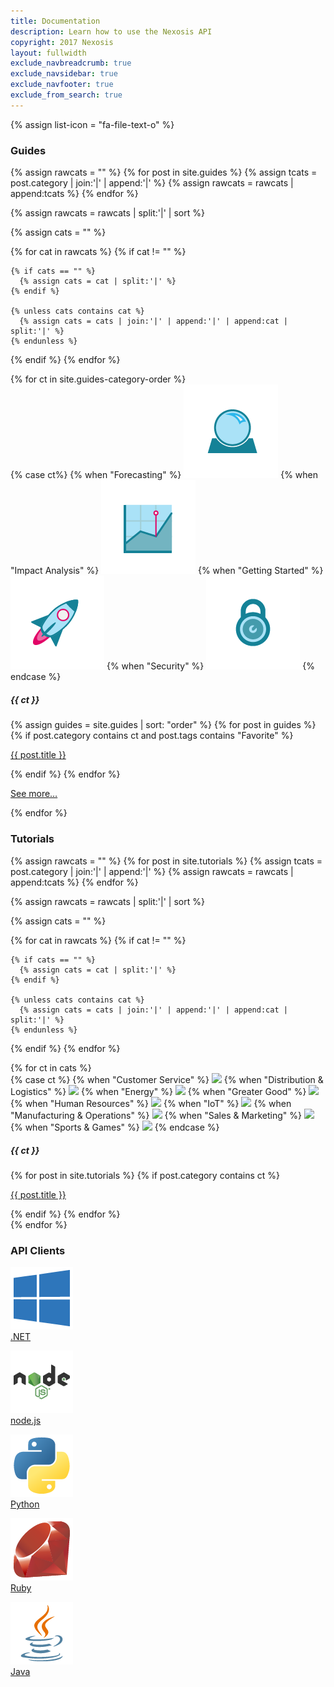 ```yaml
---
title: Documentation
description: Learn how to use the Nexosis API
copyright: 2017 Nexosis 
layout: fullwidth
exclude_navbreadcrumb: true
exclude_navsidebar: true
exclude_navfooter: true
exclude_from_search: true
---
```


{% assign list-icon = "fa-file-text-o" %}

<!-- Guides -->
<div class="row">
  <div class="col-sm-12 col-md-12 col-lg-12 col-xl-12">
    <h3 class="badge badge-info">Guides</h3>
  </div>
</div>

{% assign rawcats = "" %}
{% for post in site.guides %}
  {% assign tcats = post.category | join:'|' | append:'|' %}
  {% assign rawcats = rawcats | append:tcats %}
{% endfor %}

{% assign rawcats = rawcats | split:'|' | sort %}

{% assign cats = "" %}

{% for cat in rawcats %}
  {% if cat != "" %}

    {% if cats == "" %}
      {% assign cats = cat | split:'|' %}
    {% endif %}

    {% unless cats contains cat %}
      {% assign cats = cats | join:'|' | append:'|' | append:cat | split:'|' %}
    {% endunless %}
  {% endif %}
{% endfor %}

<div class="row">
  {% for ct in site.guides-category-order %}
    <div class="col-sm-6 col-md-6 col-lg-6 col-xl-6">
        <div class="panel guides bg-color-lightGray">
          <div class="panel-body">
            <div class="row">
              <div class="col-sm-4 col-md-4 col-lg-4 col-xl-4">
                {% case ct%}
                {% when "Forecasting" %}
                  <img src="/assets/img/forecasting.png">
                {% when "Impact Analysis" %}
                  <img src="/assets/img/impact-analysis.png">
                {% when "Getting Started" %}
                  <img src="/assets/img/getting-started.png">
                {% when "Security" %}
                  <img src="/assets/img/security.png">
                {% endcase %}
              </div>
              <div class="col-sm-8 col-md-8 col-lg-8 col-xl-8">
                <h5 id="{{ ct | slugify }}" style="margin-top:20px;">{{ ct }}</h5>
                {% assign guides = site.guides | sort: "order" %}
                {% for post in guides %}
                  {% if post.category contains ct and post.tags contains "Favorite" %}
                    <p class="post-listing"><i class="fa {{list-icon}}"></i> <a href="{{ site.url }}{{ post.url }}">{{ post.title }}</a></p>
                  {% endif %}
                {% endfor %}
                <p class="post-listing"><i class="fa {{list-icon}}"></i> <a href="/guides#{{ ct }}">See more…</a></p>
              </div>
            </div>
          </div>
        </div>
      </div>
  {% endfor %}
</div>

<!-- Tutorials -->
<div class="row">
  <div class="col-sm-12 col-md-12 col-lg-12 col-xl-12">
    <h3 class="badge badge-success">Tutorials</h3>
  </div>
</div>

{% assign rawcats = "" %}
{% for post in site.tutorials %}
  {% assign tcats = post.category | join:'|' | append:'|' %}
  {% assign rawcats = rawcats | append:tcats %}
{% endfor %}

{% assign rawcats = rawcats | split:'|' | sort %}

{% assign cats = "" %}

{% for cat in rawcats %}
  {% if cat != "" %}

    {% if cats == "" %}
      {% assign cats = cat | split:'|' %}
    {% endif %}

    {% unless cats contains cat %}
      {% assign cats = cats | join:'|' | append:'|' | append:cat | split:'|' %}
    {% endunless %}
  {% endif %}
{% endfor %}

<div class="row">
  {% for ct in cats %}
    <div class="col-sm-4 col-md-4 col-lg-4 col-xl-4">
        <div class="panel bg-color-lightGray">
          <div class="panel-body">
            <div class="row">
              <div class="col-sm-4 col-md-4 col-lg-4 col-xl-4">
                {% case ct %}
                  {% when "Customer Service" %}
                    <img src="http://nexosis.com/assets/img/use-case/customer-service.png" style="width:100px;">
                  {% when "Distribution & Logistics" %}
                    <img src="http://nexosis.com/assets/img/use-case/distribution-logistics.png" style="width:100px;">
                  {% when "Energy" %}
                    <img src="http://nexosis.com/assets/img/use-case/energy.png" style="width:100px;">
                  {% when "Greater Good" %}
                    <img src="http://nexosis.com/assets/img/use-case/greater-good.png" style="width:100px;">
                  {% when "Human Resources" %}
                    <img src="http://nexosis.com/assets/img/use-case/human-resources.png" style="width:100px;">
                  {% when "IoT" %}
                    <img src="http://nexosis.com/assets/img/use-case/IoT.png" style="width:100px;">
                  {% when "Manufacturing & Operations" %}
                    <img src="http://nexosis.com/assets/img/use-case/manufacturing-operations.png" style="width:100px;">
                  {% when "Sales & Marketing" %}
                    <img src="http://nexosis.com/assets/img/use-case/sales-marketing.png" style="width:100px;">
                  {% when "Sports & Games" %}
                    <img src="http://docs.nexosis.com/assets/img/use-case/sports-games.png" style="width:100px;">
                {% endcase %}
              </div>
              <div class="col-sm-8 col-md-8 col-lg-8 col-xl-8">
                <h5 id="{{ ct | slugify }}" style="margin-top: 20px;">{{ ct }}</h5>
                {% for post in site.tutorials %}
                  {% if post.category contains ct %}
                    <p class="post-listing"><i class="fa {{list-icon}}"></i> <a href="{{ site.url }}{{ post.url }}">{{ post.title }}</a></p>  
                  {% endif %}
                {% endfor %}
              </div>
            </div>
          </div>
        </div>
      </div>
  {% endfor %}
</div>

<!-- API Clients -->
<div class="row">
  <div class="col-sm-12 col-md-12 col-lg-12 col-xl-12">
    <h3 class="badge badge-warning">API Clients</h3>
  </div>
</div>
<div id="api-clients" class="row">
  <div class="col-sm-12 col-md-12 col-lg-12 col-xl-12">
    <div class="panel bg-color-lightGray">
      <div class="panel-body">
          <div class="row">
            <div class="col-sm-2 col-md-1 col-lg-1 col-xl-1">
              <p class="center">
                <a href="/clients/dotnet">
                  <img src="/assets/img/dotnet.png" class="responsive"> <br />
                  <span class="small">.NET</span>
                </a>
              </p>
            </div>
            <div class="col-sm-2 col-md-1 col-lg-1 col-xl-1">
              <p class="center">
                <a href="/clients/nodejs">
                  <img src="/assets/img/nodejs.png" class="responsive"> <br />
                  <span class="small">node.js</span>
                </a>
              </p>
            </div>
            <div class="col-sm-2 col-md-1 col-lg-1 col-xl-1">
              <p class="center">
                <a href="/clients/python">
                  <img src="/assets/img/python.png" class="responsive"> <br />
                  <span class="small">Python</span>
                </a>
              </p>
            </div>
            <div class="col-sm-2 col-md-1 col-lg-1 col-xl-1">
              <p class="center">
                <a href="/clients/ruby">
                  <img src="/assets/img/ruby.png" class="responsive"> <br />
                  <span class="small">Ruby</span>
                </a>
              </p>
            </div>
             <div class="col-sm-2 col-md-1 col-lg-1 col-xl-1">
              <p class="center">
                <a href="/clients/java">
                  <img src="/assets/img/java.png" class="responsive"> <br />
                  <span class="small">Java</span>
                </a>
              </p>
            </div>
          </div>
      </div>
    </div>
  </div>
</div>